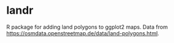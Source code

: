 # landr

R package for adding land polygons to ggplot2 maps. Data from https://osmdata.openstreetmap.de/data/land-polygons.html.
